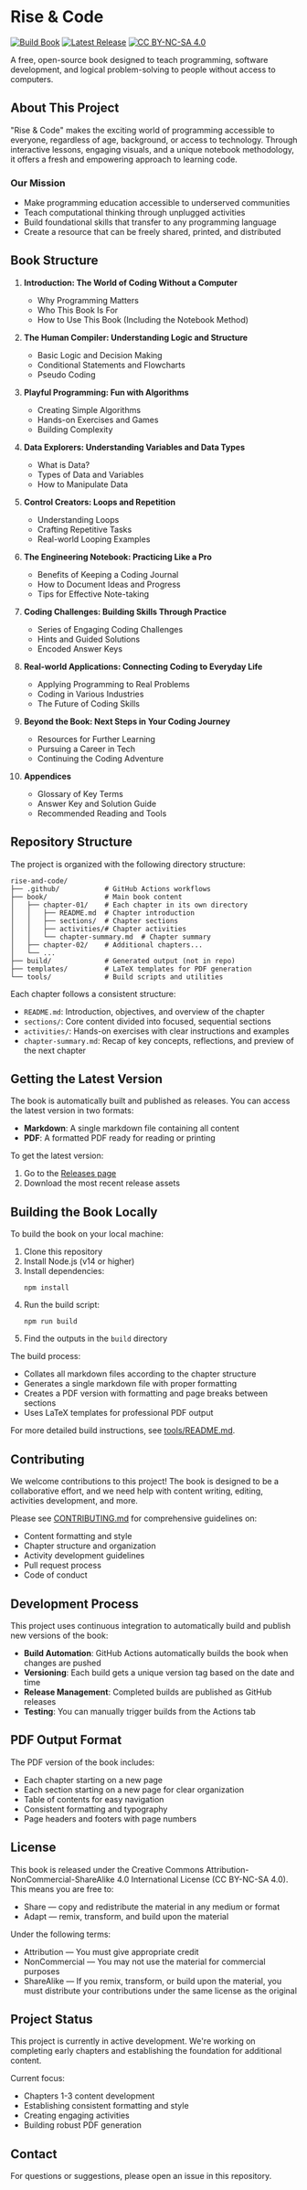 # Rise & Code

[![Build Book](https://github.com/iksnae/rise-and-code/actions/workflows/build-book.yml/badge.svg)](https://github.com/iksnae/rise-and-code/actions/workflows/build-book.yml)
[![Latest Release](https://img.shields.io/github/v/release/iksnae/rise-and-code?label=Latest%20Release)](https://github.com/iksnae/rise-and-code/releases/latest)
[![CC BY-NC-SA 4.0](https://img.shields.io/badge/License-CC%20BY--NC--SA%204.0-lightgrey.svg)](https://creativecommons.org/licenses/by-nc-sa/4.0/)

A free, open-source book designed to teach programming, software development, and logical problem-solving to people without access to computers.

## About This Project

"Rise & Code" makes the exciting world of programming accessible to everyone, regardless of age, background, or access to technology. Through interactive lessons, engaging visuals, and a unique notebook methodology, it offers a fresh and empowering approach to learning code.

### Our Mission

- Make programming education accessible to underserved communities
- Teach computational thinking through unplugged activities
- Build foundational skills that transfer to any programming language
- Create a resource that can be freely shared, printed, and distributed

## Book Structure

1. **Introduction: The World of Coding Without a Computer**
   - Why Programming Matters
   - Who This Book Is For
   - How to Use This Book (Including the Notebook Method)

2. **The Human Compiler: Understanding Logic and Structure**
   - Basic Logic and Decision Making
   - Conditional Statements and Flowcharts
   - Pseudo Coding

3. **Playful Programming: Fun with Algorithms**
   - Creating Simple Algorithms
   - Hands-on Exercises and Games
   - Building Complexity

4. **Data Explorers: Understanding Variables and Data Types**
   - What is Data?
   - Types of Data and Variables
   - How to Manipulate Data

5. **Control Creators: Loops and Repetition**
   - Understanding Loops
   - Crafting Repetitive Tasks
   - Real-world Looping Examples

6. **The Engineering Notebook: Practicing Like a Pro**
   - Benefits of Keeping a Coding Journal
   - How to Document Ideas and Progress
   - Tips for Effective Note-taking

7. **Coding Challenges: Building Skills Through Practice**
   - Series of Engaging Coding Challenges
   - Hints and Guided Solutions
   - Encoded Answer Keys

8. **Real-world Applications: Connecting Coding to Everyday Life**
   - Applying Programming to Real Problems
   - Coding in Various Industries
   - The Future of Coding Skills

9. **Beyond the Book: Next Steps in Your Coding Journey**
   - Resources for Further Learning
   - Pursuing a Career in Tech
   - Continuing the Coding Adventure

10. **Appendices**
    - Glossary of Key Terms
    - Answer Key and Solution Guide
    - Recommended Reading and Tools

## Repository Structure

The project is organized with the following directory structure:

```
rise-and-code/
├── .github/           # GitHub Actions workflows
├── book/              # Main book content
│   ├── chapter-01/    # Each chapter in its own directory
│   │   ├── README.md  # Chapter introduction
│   │   ├── sections/  # Chapter sections
│   │   ├── activities/# Chapter activities
│   │   └── chapter-summary.md  # Chapter summary
│   ├── chapter-02/    # Additional chapters...
│   └── ...
├── build/             # Generated output (not in repo)
├── templates/         # LaTeX templates for PDF generation
└── tools/             # Build scripts and utilities
```

Each chapter follows a consistent structure:
- `README.md`: Introduction, objectives, and overview of the chapter
- `sections/`: Core content divided into focused, sequential sections
- `activities/`: Hands-on exercises with clear instructions and examples
- `chapter-summary.md`: Recap of key concepts, reflections, and preview of the next chapter

## Getting the Latest Version

The book is automatically built and published as releases. You can access the latest version in two formats:

- **Markdown**: A single markdown file containing all content
- **PDF**: A formatted PDF ready for reading or printing

To get the latest version:

1. Go to the [Releases page](https://github.com/iksnae/rise-and-code/releases)
2. Download the most recent release assets

## Building the Book Locally

To build the book on your local machine:

1. Clone this repository
2. Install Node.js (v14 or higher)
3. Install dependencies:
   ```
   npm install
   ```
4. Run the build script:
   ```
   npm run build
   ```
5. Find the outputs in the `build` directory

The build process:
- Collates all markdown files according to the chapter structure
- Generates a single markdown file with proper formatting
- Creates a PDF version with formatting and page breaks between sections
- Uses LaTeX templates for professional PDF output

For more detailed build instructions, see [tools/README.md](tools/README.md).

## Contributing

We welcome contributions to this project! The book is designed to be a collaborative effort, and we need help with content writing, editing, activities development, and more.

Please see [CONTRIBUTING.md](CONTRIBUTING.md) for comprehensive guidelines on:
- Content formatting and style
- Chapter structure and organization
- Activity development guidelines
- Pull request process
- Code of conduct

## Development Process

This project uses continuous integration to automatically build and publish new versions of the book:

- **Build Automation**: GitHub Actions automatically builds the book when changes are pushed
- **Versioning**: Each build gets a unique version tag based on the date and time
- **Release Management**: Completed builds are published as GitHub releases
- **Testing**: You can manually trigger builds from the Actions tab

## PDF Output Format

The PDF version of the book includes:
- Each chapter starting on a new page
- Each section starting on a new page for clear organization
- Table of contents for easy navigation
- Consistent formatting and typography
- Page headers and footers with page numbers

## License

This book is released under the Creative Commons Attribution-NonCommercial-ShareAlike 4.0 International License (CC BY-NC-SA 4.0). This means you are free to:

- Share — copy and redistribute the material in any medium or format
- Adapt — remix, transform, and build upon the material

Under the following terms:
- Attribution — You must give appropriate credit
- NonCommercial — You may not use the material for commercial purposes
- ShareAlike — If you remix, transform, or build upon the material, you must distribute your contributions under the same license as the original

## Project Status

This project is currently in active development. We're working on completing early chapters and establishing the foundation for additional content.

Current focus:
- Chapters 1-3 content development
- Establishing consistent formatting and style
- Creating engaging activities
- Building robust PDF generation

## Contact

For questions or suggestions, please open an issue in this repository.
